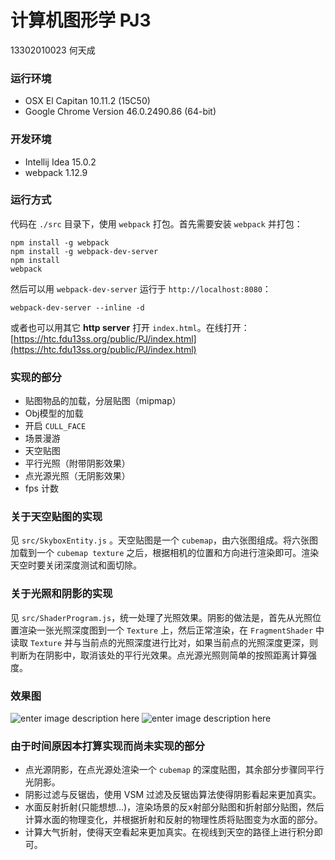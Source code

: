 计算机图形学 PJ3
===

13302010023
何天成

### 运行环境
- OSX El Capitan 10.11.2 (15C50)
- Google Chrome Version 46.0.2490.86 (64-bit)

### 开发环境
- Intellij Idea 15.0.2
- webpack 1.12.9

### 运行方式
代码在 `./src` 目录下，使用 `webpack` 打包。首先需要安装 `webpack` 并打包：
```
npm install -g webpack
npm install -g webpack-dev-server
npm install
webpack
```
然后可以用 `webpack-dev-server` 运行于 `http://localhost:8080`：
```
webpack-dev-server --inline -d
```
或者也可以用其它 __http server__ 打开 `index.html`。在线打开：[https://htc.fdu13ss.org/public/PJ/index.html](https://htc.fdu13ss.org/public/PJ/index.html)

### 实现的部分
- 贴图物品的加载，分层贴图（mipmap）
- Obj模型的加载 
- 开启 `CULL_FACE`
- 场景漫游
- 天空贴图
- 平行光照（附带阴影效果）
- 点光源光照（无阴影效果）
- fps 计数

### 关于天空贴图的实现
见 `src/SkyboxEntity.js` 。天空贴图是一个 `cubemap`，由六张图组成。将六张图加载到一个 `cubemap texture` 之后，根据相机的位置和方向进行渲染即可。渲染天空时要关闭深度测试和面切除。

### 关于光照和阴影的实现
见 `src/ShaderProgram.js`，统一处理了光照效果。阴影的做法是，首先从光照位置渲染一张光照深度图到一个 `Texture` 上，然后正常渲染，在 `FragmentShader` 中读取 `Texture` 并与当前点的光照深度进行比对，如果当前点的光照深度更深，则判断为在阴影中，取消该处的平行光效果。点光源光照则简单的按照距离计算强度。

### 效果图
![enter image description here](https://lh3.googleusercontent.com/-uf9titKgd44/VpHSFLQ_rRI/AAAAAAAAF6Y/DjajLzc1fzY/s0/Screen+Shot+2016-01-10+at+11.36.31+AM.png "Screen Shot 2016-01-10 at 11.36.31 AM.png")
![enter image description here](https://lh3.googleusercontent.com/-4itRyCPM0Bo/VpHSMSkdGfI/AAAAAAAAF6k/u7VnGWn9pug/s0/Screen+Shot+2016-01-10+at+11.35.43+AM.png "Screen Shot 2016-01-10 at 11.35.43 AM.png")

### 由于时间原因本打算实现而尚未实现的部分
- 点光源阴影，在点光源处渲染一个 `cubemap` 的深度贴图，其余部分步骤同平行光阴影。
- 阴影过滤与反锯齿，使用 VSM 过滤及反锯齿算法使得阴影看起来更加真实。
- 水面反射折射(只能想想...)，渲染场景的反x射部分贴图和折射部分贴图，然后计算水面的物理变化，并根据折射和反射的物理性质将贴图变为水面的部分。
- 计算大气折射，使得天空看起来更加真实。在视线到天空的路径上进行积分即可。
